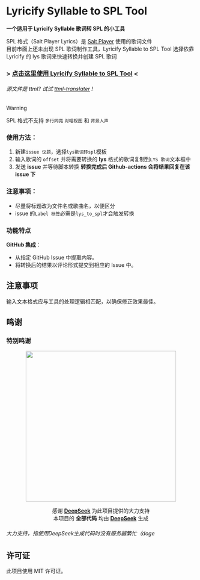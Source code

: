 # Lyricify Syllable to SPL Tool

**一个适用于 Lyricify Syllable 歌词转 SPL 的小工具**

SPL 格式（Salt Player Lyrics）是 [Salt Player](https://github.com/Moriafly/SaltPlayerSource) 使用的歌词文件<br>
目前市面上还未出现 SPL 歌词制作工具，Lyricify Syllable to SPL Tool 选择依靠 Lyricify 的 lys 歌词来快速转换并创建 SPL 歌词

### > [点击这里使用 Lyricify Syllable to SPL Tool](https://github.com/MiaowCham/Lyricify_Syllable_to_SPL_Tool/issues/new/choose) <

###### 源文件是 ttml? 试试 *[ttml-translater](https://github.com/ranhengzhang/ttml-translater)* !

> [!WARNING]
> SPL 格式不支持 `多行同亮` `对唱视图` 和 `背景人声`

### **使用方法：**
1. 新建`issue 议题`，选择`lys歌词转spl`模板
3. 输入歌词的 `offset` 并将需要转换的 **lys** 格式的歌词复制到`LYS 歌词`文本框中
4. 发送 **issue** 并等待脚本转换
**转换完成后 Github-actions 会将结果回复在该 issue 下**
### **注意事项：**
- 尽量将标题改为文件名或歌曲名，以便区分
- issue 的`Label 标签`必需是`lys_to_spl`才会触发转换

### 功能特点
 **GitHub 集成**：
   - 从指定 GitHub Issue 中提取内容。
   - 将转换后的结果以评论形式提交到相应的 Issue 中。

## 注意事项
 输入文本格式应与工具的处理逻辑相匹配，以确保修正效果最佳。

## 鸣谢

### 特别鸣谢

<div align="center">
<img src="https://raw.githubusercontent.com/MiaowCham/Repository_for_MiaowCham/refs/heads/main/images/DeepSeek.webp" width="400"/>

   感谢 [**DeepSeek**](https://www.deepseek.com/) 为此项目提供的大力支持<br>本项目的 **全部代码** 均由 [**DeepSeek**](https://www.deepseek.com/) 生成

</div>

###### 大力支持，指使用DeepSeek生成代码时没有服务器繁忙（doge

## 许可证
此项目使用 MIT 许可证。
